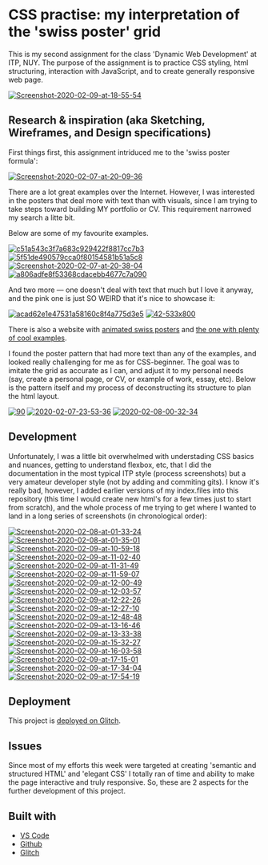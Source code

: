 <!-- Every README should start with an H1 -->
# CSS practise: my interpretation of the 'swiss poster' grid
<!-- A one sentence description of the project or assignment -->
This is my second assignment for the class 'Dynamic Web Development' at ITP, NUY. The purpose of the assignment is to practice CSS styling, html structuring, interaction with JavaScript, and to create generally responsive web page. 

<a href="https://imgbb.com/"><img src="https://i.ibb.co/qDrq25N/Screenshot-2020-02-09-at-18-55-54.png" alt="Screenshot-2020-02-09-at-18-55-54" border="0"></a>

<!-- It is good practice to add an about or summary -->
## Research & inspiration (aka Sketching, Wireframes, and Design specifications)

First things first, this assignment intriduced me to the 'swiss poster formula':

<a href="https://imgbb.com/"><img src="https://i.ibb.co/CzXXSnq/Screenshot-2020-02-07-at-20-09-36.png" alt="Screenshot-2020-02-07-at-20-09-36" border="0"></a>

There are a lot great examples over the Internet. However, I was interested in the posters that deal more with text than with visuals, since I am trying to take steps toward building MY portfolio or CV. This requirement narrowed my search a litte bit.

Below are some of my favourite examples.

<a href="https://ibb.co/vj6fq0w"><img src="https://i.ibb.co/kSszBNH/c51a543c3f7a683c929422f8817cc7b3.jpg" alt="c51a543c3f7a683c929422f8817cc7b3" border="0"></a>
<a href="https://ibb.co/j4Ym0jZ"><img src="https://i.ibb.co/zfgp9tH/5f51de490579cca0f80154581b51a5c8.jpg" alt="5f51de490579cca0f80154581b51a5c8" border="0"></a>
<a href="https://ibb.co/KzfnPbr"><img src="https://i.ibb.co/HpbZSBH/Screenshot-2020-02-07-at-20-38-04.png" alt="Screenshot-2020-02-07-at-20-38-04" border="0"></a>
<a href="https://ibb.co/vBS0fKj"><img src="https://i.ibb.co/kytNzWS/a806adfe8f53368cdacebb4677c7a090.jpg" alt="a806adfe8f53368cdacebb4677c7a090" border="0"></a>

And two more — one doesn't deal with text that much but I love it anyway, and the pink one is just SO WEIRD that it's nice to showcase it:

<a href="https://imgbb.com/"><img src="https://i.ibb.co/JBRzPqD/acad62e1e47531a58160c8f4a775d3e5.jpg" alt="acad62e1e47531a58160c8f4a775d3e5" border="0"></a>
<a href="https://ibb.co/wKQncjN"><img src="https://i.ibb.co/hKdGYwR/42-533x800.jpg" alt="42-533x800" border="0"></a>

There is also a website with <a href="https://swissincss.com/akari.html">animated swiss posters</a> and <a href="https://inspirationfeed.com/swiss-graphic-design/2/">the one with plenty of cool examples</a>. 

I found the poster pattern that had more text than any of the examples, and looked really challenging for me as for CSS-beginner. The goal was to imitate the grid as accurate as I can, and adjust it to my personal needs (say, create a personal page, or CV, or example of work, essay, etc).
Below is the pattern itself and my process of deconstructing its structure to plan the html layout.

<a href="https://ibb.co/jz51QtM"><img src="https://i.ibb.co/G9Jb8m2/90.jpg" alt="90" border="0"></a>
<a href="https://ibb.co/cv2ZSG5"><img src="https://i.ibb.co/z5PBTyc/2020-02-07-23-53-36.jpg" alt="2020-02-07-23-53-36" border="0"></a>
<a href="https://ibb.co/T4BtmQ3"><img src="https://i.ibb.co/wSN4Mnm/2020-02-08-00-32-34.jpg" alt="2020-02-08-00-32-34" border="0"></a>

<!-- It is essential to describe how to set up your project -->
## Development 
Unfortunately, I was a little bit overwhelmed with understading CSS basics and nuances, getting to understand flexbox, etc, that I did the documentation in the most typical ITP style (process screenshots) but a very amateur developer style (not by adding and commiting gits). 
I know it's really bad, however, I added earlier versions of my index.files into this repository (this time I would create new html's for a few times just to start from scratch), and the whole process of me trying to get where I wanted to land in a long series of screenshots (in chronological order):

<a href="https://ibb.co/8NXszQ1"><img src="https://i.ibb.co/pbnwWkY/Screenshot-2020-02-08-at-01-33-24.png" alt="Screenshot-2020-02-08-at-01-33-24" border="0"></a>
<a href="https://ibb.co/R0vFjBB"><img src="https://i.ibb.co/jM6NJWW/Screenshot-2020-02-08-at-01-35-01.png" alt="Screenshot-2020-02-08-at-01-35-01" border="0"></a>
<a href="https://ibb.co/HDGD541"><img src="https://i.ibb.co/8DPD1sT/Screenshot-2020-02-09-at-10-59-18.png" alt="Screenshot-2020-02-09-at-10-59-18" border="0"></a>
<a href="https://ibb.co/bHLNp6W"><img src="https://i.ibb.co/VHDMXLj/Screenshot-2020-02-09-at-11-02-40.png" alt="Screenshot-2020-02-09-at-11-02-40" border="0"></a>
<a href="https://ibb.co/XymD1fp"><img src="https://i.ibb.co/f8m9fVt/Screenshot-2020-02-09-at-11-31-49.png" alt="Screenshot-2020-02-09-at-11-31-49" border="0"></a>
<a href="https://ibb.co/PGg9hRf"><img src="https://i.ibb.co/WvfPyQY/Screenshot-2020-02-09-at-11-59-07.png" alt="Screenshot-2020-02-09-at-11-59-07" border="0"></a>
<a href="https://ibb.co/kS4hvvh"><img src="https://i.ibb.co/hmBKwwK/Screenshot-2020-02-09-at-12-00-49.png" alt="Screenshot-2020-02-09-at-12-00-49" border="0"></a>
<a href="https://ibb.co/rtcGzDh"><img src="https://i.ibb.co/59nWSb3/Screenshot-2020-02-09-at-12-03-57.png" alt="Screenshot-2020-02-09-at-12-03-57" border="0"></a>
<a href="https://ibb.co/mFN7sVz"><img src="https://i.ibb.co/prhpDBX/Screenshot-2020-02-09-at-12-22-26.png" alt="Screenshot-2020-02-09-at-12-22-26" border="0"></a>
<a href="https://ibb.co/89gh615"><img src="https://i.ibb.co/6F0dgjP/Screenshot-2020-02-09-at-12-27-10.png" alt="Screenshot-2020-02-09-at-12-27-10" border="0"></a>
<a href="https://ibb.co/Z8G8kzy"><img src="https://i.ibb.co/YkPkqBv/Screenshot-2020-02-09-at-12-48-48.png" alt="Screenshot-2020-02-09-at-12-48-48" border="0"></a>
<a href="https://ibb.co/RYb06jL"><img src="https://i.ibb.co/ydPyk4L/Screenshot-2020-02-09-at-13-16-46.png" alt="Screenshot-2020-02-09-at-13-16-46" border="0"></a>
<a href="https://ibb.co/Zd8XxH6"><img src="https://i.ibb.co/Q9NQM8F/Screenshot-2020-02-09-at-13-33-38.png" alt="Screenshot-2020-02-09-at-13-33-38" border="0"></a>
<a href="https://ibb.co/CKK6VWv"><img src="https://i.ibb.co/RTTNQ7P/Screenshot-2020-02-09-at-15-32-27.png" alt="Screenshot-2020-02-09-at-15-32-27" border="0"></a>
<a href="https://ibb.co/yWpLCSZ"><img src="https://i.ibb.co/3Bvtbzj/Screenshot-2020-02-09-at-16-03-58.png" alt="Screenshot-2020-02-09-at-16-03-58" border="0"></a>
<a href="https://ibb.co/wcKK4GK"><img src="https://i.ibb.co/ph33dV3/Screenshot-2020-02-09-at-17-15-01.png" alt="Screenshot-2020-02-09-at-17-15-01" border="0"></a>
<a href="https://ibb.co/vZ2QrFM"><img src="https://i.ibb.co/727RTf0/Screenshot-2020-02-09-at-17-34-04.png" alt="Screenshot-2020-02-09-at-17-34-04" border="0"></a>
<a href="https://ibb.co/Jdfz9fK"><img src="https://i.ibb.co/PY75d7N/Screenshot-2020-02-09-at-17-54-19.png" alt="Screenshot-2020-02-09-at-17-54-19" border="0"></a>

## Deployment

This project is <a href="https://glitch.com/~eglazkova-dwd-a2-swiss-poster-design-css">deployed on Glitch</a>. 

## Issues 

Since most of my efforts this week were targeted at creating 'semantic and structured HTML' and 'elegant CSS' I totally ran of time and ability to make the page interactive and truly responsive. 
So, these are 2 aspects for the further development of this project.


## Built with

* [VS Code](https://code.visualstudio.com/)
* [Github](https://github.com)
* [Glitch](https://glitch.com/)













